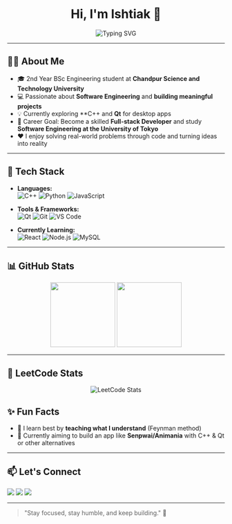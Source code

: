 <h1 align="center">Hi, I'm Ishtiak 👋</h1>

<p align="center">
  <img src="https://readme-typing-svg.herokuapp.com?font=Fira+Code&weight=500&size=24&pause=1000&color=white&center=true&vCenter=true&width=435&lines=Information+Science+Student;C%2B%2B+%7C++Enthusiast;Aspiring+Full-stack+Developer;Learning+One+Day+at+a+Time" alt="Typing SVG" />
</p>

---

## 👨‍💻 About Me

- 🎓 2nd Year BSc Engineering student at **Chandpur Science and Technology University**
- 💻 Passionate about **Software Engineering** and **building meaningful projects**
- 💡 Currently exploring **C++  and **Qt** for desktop apps
- 🎯 Career Goal: Become a skilled **Full-stack Developer** and study **Software Engineering at the University of Tokyo**
- ❤️ I enjoy solving real-world problems through code and turning ideas into reality

---

## 🔧 Tech Stack

- **Languages:**  
  ![C++](https://img.shields.io/badge/C%2B%2B-00599C?style=flat-square&logo=c%2B%2B&logoColor=white)
  ![Python](https://img.shields.io/badge/Python-3776AB?style=flat-square&logo=python&logoColor=white)
  ![JavaScript](https://img.shields.io/badge/JavaScript-F7DF1E?style=flat-square&logo=javascript&logoColor=black)

- **Tools & Frameworks:**  
  ![Qt](https://img.shields.io/badge/Qt-41CD52?style=flat-square&logo=qt&logoColor=white)
  ![Git](https://img.shields.io/badge/Git-F05032?style=flat-square&logo=git&logoColor=white)
  ![VS Code](https://img.shields.io/badge/VS%20Code-007ACC?style=flat-square&logo=visual-studio-code&logoColor=white)

- **Currently Learning:**  
  ![React](https://img.shields.io/badge/React-20232A?style=flat-square&logo=react&logoColor=61DAFB)
  ![Node.js](https://img.shields.io/badge/Node.js-339933?style=flat-square&logo=nodedotjs&logoColor=white)
  ![MySQL](https://img.shields.io/badge/MySQL-4479A1?style=flat-square&logo=mysql&logoColor=white)

---

## 📊 GitHub Stats

<p align="center">
  <img src="https://github-readme-stats.vercel.app/api?username=IshtiAK47&show_icons=true&theme=github_dark&hide_border=true" height="150" />
  <img src="https://github-readme-stats.vercel.app/api/top-langs/?username=IshtiAK47&layout=compact&theme=github_dark&hide_border=true" height="150" />
</p>

---

## 🧠 LeetCode Stats

<p align="center">
  <img src="https://leetcard.jacoblin.cool/IshtiAK47?theme=dark&font=Fira+Code&ext=contest" alt="LeetCode Stats" />
</p>

## ✨ Fun Facts

- 🧠 I learn best by **teaching what I understand** (Feynman method)
- 💭 Currently aiming to build an app like **Senpwai/Animania** with C++ & Qt or other alternatives

---

## 📫 Let's Connect

<p align="left">
  <a href="mailto:m64445.0@gmail.com"><img src="https://img.shields.io/badge/Email-D14836?style=flat-square&logo=gmail&logoColor=white"/></a>
  <a href="https://www.linkedin.com/in/ishtiak-mahmood-85374a22a/"><img src="https://img.shields.io/badge/LinkedIn-0A66C2?style=flat-square&logo=linkedin&logoColor=white"/></a>
  <a href="https://onlyfans.wtf/ishtiak"><img src="https://img.shields.io/badge/Portfolio-12100E?style=flat-square&logo=github&logoColor=white"/></a>
</p>

---

> "Stay focused, stay humble, and keep building." 🚀

